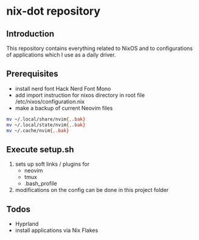 # nix-dot repository

## Introduction

This repository contains everything related to NixOS and to configurations of applications which I use as a daily driver.

  


## Prerequisites
- install nerd font Hack Nerd Font Mono 
- add import instruction for nixos directory in root file /etc/nixos/configuration.nix 
- make a backup of current Neovim files
```sh
mv ~/.local/share/nvim{,.bak}
mv ~/.local/state/nvim{,.bak}
mv ~/.cache/nvim{,.bak}
```

## Execute setup.sh
1. sets up soft links / plugins for
    - neovim
    - tmux 
    - .bash_profile
2. modifications on the config can be done in this project folder


## Todos
- Hyprland
- install applications via Nix Flakes
